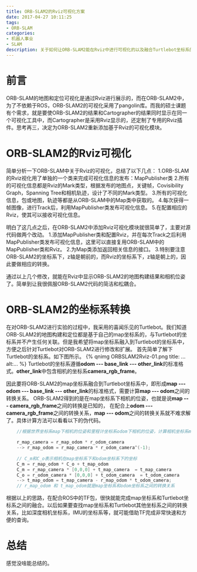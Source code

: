 ```yaml
---
title: ORB-SLAM2的Rviz可视化方案
date: 2017-04-27 10:11:25
tags:
- ORB-SLAM
categories:
- 机器人事业
- SLAM
description: 关于如何让ORB-SLAM2能在Rviz中进行可视化的以及融合Turtlebot坐标系的解决方案
---
```

<!-- more -->

# 前言
ORB-SLAM的地图和定位可视化是通过Rviz进行展示的，而在ORB-SLAM2中，为了不依赖于ROS，ORB-SLAM2的可视化采用了pangolin库。而我的硕士课题有个需求，就是要使ORB-SLAM2的结果和Cartographer的结果同时显示在同一个可视化工具中，而Cartographer是采用Rviz显示的，还定制了专用的Rviz插件。思考再三，决定为ORB-SLAM2重新添加基于Rviz的可视化模块。

# ORB-SLAM2的Rviz可视化
简单分析一下ORB-SLAM中关于Rviz的可视化，总结了以下几点：
1.ORB-SLAM的Rviz视化用了单独的一个类来完成可视化信息的发布：MapPublisher类
2.所有的可视化信息都是Rviz的Mark类型，根据发布的地图点，关键帧，Covisibility Graph，Spanning Tree和相机轨迹，设计了不同的Mark类型。
3.所有的可视化信息，包或地图，轨迹等都是从ORB-SLAM中的Map类中获取的。
4.每次获得一帧图像，进行Track后，利用MapPublisher类发布可视化信息。
5.在配置相应的Rviz，使其可以接收可视化信息。

明白了这几点之后，在ORB-SLAM2中添加Rviz可视化模块就很简单了，主要对源代码做两个改动。
1.添加MapPublisher类和配置Rviz，并在每次Track之后利用MapPublisher类发布可视化信息，这里可以直接复用ORB-SLAM中的MapPublisher类和Rviz。
2.为Map类添加返回相关信息的接口。
3.特别要注意ORB-SLAM2的坐标系下，z轴是朝前的，而Rviz的坐标系下，z轴是朝上的，因此要做相应的转换。

通过以上几个修改，就能在Rviz中显示ORB-SLAM2的地图构建结果和相机位姿了。简单到让我很佩服ORB-SLAM2代码的简洁和松耦合。

# ORB-SLAM2的坐标系转换
在对ORB-SLAM2进行实验的过程中，我采用的喜闻乐见的Turtlebot。我们知道ORB-SLAM2的地图构建和定位都是基于自己的map坐标系的，与Turtlebot的坐标系并不产生任何关联。但是我希望将map坐标系融入到Turtlebot的坐标系中，方便之后针对Turtlebot对ORB-SLAM2进行修改和扩展。
首先简单了解下Turtlebot的坐标系。如下图所示。
{% qnimg ORBSLAM2Rviz-01.png title: ... alt:... %}
Turtlebot的坐标系遵循**odom --- base_link --- other_link**的标准格式。**other_link**中包含相机的坐标系**camera_rgb_frame**。

因此要将ORB-SLAM2的map坐标系融合到Turtlebot坐标系中，即形成**map --- odom --- base_link --- other_link**的标准格式，需要计算**map --- odom**之间的转换关系。
ORB-SLAM2得到的是在map坐标系下相机的位姿，也就是说**map --- camera_rgb_frame**之间的转换是已知的， 在配合上**odom --- camera_rgb_frame**之间的转换关系，**map --- odom**之间的转换关系就不难求解了。具体计算方法可以看看以下的伪代码。
```c++
    //根据世界坐标系map下相机的位姿和里程计坐标系odom下相机的位姿，计算相机坐标系map和里程计坐标系odom之间的旋转矩阵和平移向量
    
    r_map_camera = r_map_odom * r_odom_camera
    --> r_map_odom = r_map_camera * r_odom_camera^(-1);
    
    // C_m和C_o表示相机在map坐标系下和odom坐标系下的坐标
    C_m = r_map_odom * C_o + t_map_odom
    C_m = r_map_camera * [0,0,0] + t_map_camera  = t_map_camera
    C_o = r_odom_camera * [0,0,0] + t_odom_camera  = t_odom_camera
    --> t_map_odom = t_map_camera - r_map_odom * t_odom_camera;
    // r_map_odom 和 t_map_odom就是map坐标系和odom坐标系之间的转换关系
```

根据以上的思路，在配合ROS中的TF包，很快就能完成map坐标系和Turtlebot坐标系之间的融合。以后如果要查找map坐标系和Turtlebot其他坐标系之间的转换关系，比如深度相机坐标系，IMU的坐标系等，就可能借助TF完成非常快速和方便的查询。

# 总结
感觉没啥能总结的。












